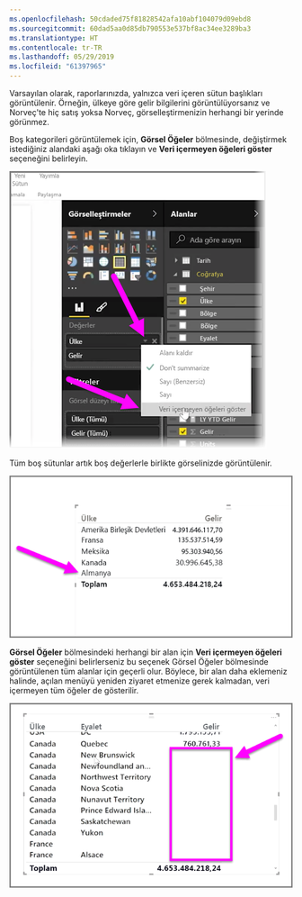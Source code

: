```yaml
---
ms.openlocfilehash: 50cdaded75f81828542afa10abf104079d09ebd8
ms.sourcegitcommit: 60dad5aa0d85db790553e537bf8ac34ee3289ba3
ms.translationtype: HT
ms.contentlocale: tr-TR
ms.lasthandoff: 05/29/2019
ms.locfileid: "61397965"
---
```

Varsayılan olarak, raporlarınızda, yalnızca veri içeren sütun başlıkları görüntülenir. Örneğin, ülkeye göre gelir bilgilerini görüntülüyorsanız ve Norveç'te hiç satış yoksa Norveç, görselleştirmenizin herhangi bir yerinde görünmez.

Boş kategorileri görüntülemek için, **Görsel Öğeler** bölmesinde, değiştirmek istediğiniz alandaki aşağı oka tıklayın ve **Veri içermeyen öğeleri göster** seçeneğini belirleyin.

![](media/3-11c-display-empty-categories/3-11c_1.png)

Tüm boş sütunlar artık boş değerlerle birlikte görselinizde görüntülenir.

![](media/3-11c-display-empty-categories/3-11c_2.png)

**Görsel Öğeler** bölmesindeki herhangi bir alan için **Veri içermeyen öğeleri göster** seçeneğini belirlerseniz bu seçenek Görsel Öğeler bölmesinde görüntülenen tüm alanlar için geçerli olur. Böylece, bir alan daha eklemeniz halinde, açılan menüyü yeniden ziyaret etmenize gerek kalmadan, veri içermeyen tüm öğeler de gösterilir.

![](media/3-11c-display-empty-categories/3-11c_3.png)

